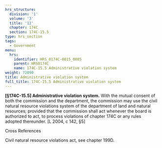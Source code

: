 ```yaml
---
hrs_structure:
  division: '1'
  volume: '3'
  title: '12'
  chapter: 174C
  section: 174C-15.5
type: hrs_section
tags:
  - Government
menu:
  hrs:
    identifier: HRS_0174C-0015_0005
    parent: HRS0174C
    name: 174C-15.5 Administrative violation system
weight: 72090
title: Administrative violation system
full_title: 174C-15.5 Administrative violation system
---
```

**[§174C-15.5] Administrative violation system.** With the mutual consent of both the commission and the department, the commission may use the civil natural resource violations system of the department of land and natural resources; provided that the commission shall act whenever the board is authorized to act, to process violations of chapter 174C or any rules adopted thereunder. [L 2004, c 142, §5]

Cross References

Civil natural resource violations act, see chapter 199D.
